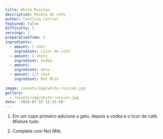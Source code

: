 ```yaml
---
title: White Russian
description: Receta de cafe
author: Carolina Carriel
featured: false
difficulty: 1
servings: 2
preparationTime: 5
ingredients:
  - amount: 1 shot
    ingredient: Licor de café
  - amount: 2 shots
    ingredient: Vodka
  - amount:  
    ingredient: Gelo
  - amount: 1/2 shot
    ingredient: Not Milk
 
image: /assets/img/white-russian.jpg
gallery:
  - /assets/img/white-russian.jpg
date: '2020-07-22 12:15:50'
---
```

1. Em um copo primeiro adicione o gelo, depois a vodka e o licor de café. Misture tudo.

2. Complete com Not Milk.	
